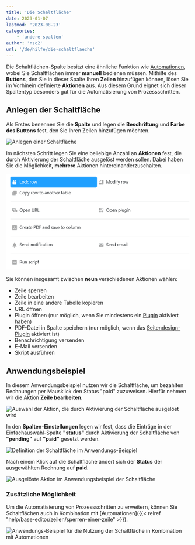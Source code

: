 ```yaml
---
title: 'Die Schaltfläche'
date: 2023-01-07
lastmod: '2023-08-23'
categories:
    - 'andere-spalten'
author: 'nsc2'
url: '/de/hilfe/die-schaltflaeche'
---
```


Die Schaltflächen-Spalte besitzt eine ähnliche Funktion wie [Automationen](https://seatable.io/docs/arbeiten-mit-automationen/anlegen-einer-automation/), wobei Sie Schaltflächen immer **manuell** bedienen müssen. Mithilfe des **Buttons**, den Sie in dieser Spalte Ihren **Zeilen** hinzufügen können, lösen Sie im Vorhinein definierte **Aktionen** aus. Aus diesem Grund eignet sich dieser Spaltentyp besonders gut für die Automatisierung von Prozessschritten.

## Anlegen der Schaltfläche

Als Erstes benennen Sie die **Spalte** und legen die **Beschriftung** und **Farbe des Buttons** fest, den Sie Ihren Zeilen hinzufügen möchten.

![Anlegen einer Schaltfläche](https://seatable.io/wp-content/uploads/2023/01/create-button-column.png)

Im nächsten Schritt legen Sie eine beliebige Anzahl an **Aktionen** fest, die durch Aktivierung der Schaltfläche ausgelöst werden sollen. Dabei haben Sie die Möglichkeit, **mehrere** Aktionen hintereinanderzuschalten.

![Panel mit neun Schaltflächen-Aktionen](images/New-button-action-modal.png)

Sie können insgesamt zwischen **neun** verschiedenen Aktionen wählen:

- Zeile sperren
- Zeile bearbeiten
- Zeile in eine andere Tabelle kopieren
- URL öffnen
- Plugin öffnen (nur möglich, wenn Sie mindestens ein [Plugin](https://seatable.io/docs/arbeiten-mit-plugins/was-ist-ein-plugin/) aktiviert haben)
- PDF-Datei in Spalte speichern (nur möglich, wenn das [Seitendesign-Plugin](https://seatable.io/docs/seitendesign-plugin/anleitung-zum-seitendesign-plugin/) aktiviert ist)
- Benachrichtigung versenden
- E-Mail versenden
- Skript ausführen

## Anwendungsbeispiel

In diesem Anwendungsbeispiel nutzen wir die Schaltfläche, um bezahlten Rechnungen per Mausklick den Status "paid" zuzuweisen. Hierfür nehmen wir die Aktion **Zeile bearbeiten**.

![Auswahl der Aktion, die durch Aktivierung der Schaltfläche ausgelöst wird](https://seatable.io/wp-content/uploads/2023/01/modify-row.png)

In den **Spalten-Einstellungen** legen wir fest, dass die Einträge in der Einfachauswahl-Spalte **"status"** durch Aktivierung der Schaltfläche von **"pending"** auf **"paid"** gesetzt werden.

![Definition der Schaltfläche im Anwendungs-Beispiel](https://seatable.io/wp-content/uploads/2023/01/settings-of-the-button-column-in-the-example.png)

Nach einem Klick auf die Schaltfläche ändert sich der **Status** der ausgewählten Rechnung auf **paid**.

![Ausgelöste Aktion im Anwendungsbeispiel der Schaltfläche](https://seatable.io/wp-content/uploads/2023/01/example-button-column.gif)

### Zusätzliche Möglichkeit

Um die Automatisierung von Prozessschritten zu erweitern, können Sie Schaltflächen auch in Kombination mit [Automationen]({{< relref "help/base-editor/zeilen/sperren-einer-zeile" >}}).

![Anwendungs-Beispiel für die Nutzung der Schaltfläche in Kombination mit Automationen](https://seatable.io/wp-content/uploads/2023/01/use-the-button-cplumn-with-automations.gif)

